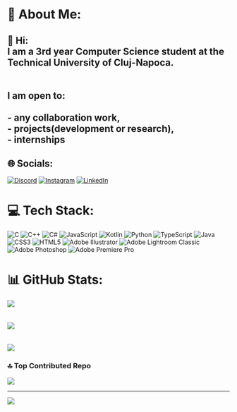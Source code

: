 # 💫 About Me:
## 👋 Hi:<br>I am a 3rd year Computer Science student at the Technical University of Cluj-Napoca. </br><br><br> **I am open to**:<br><br>- any collaboration work,<br>- projects(development or research),<br>- internships


## 🌐 Socials:
[![Discord](https://img.shields.io/badge/Discord-%237289DA.svg?logo=discord&logoColor=white)](https://discord.gg/sebi1108) [![Instagram](https://img.shields.io/badge/Instagram-%23E4405F.svg?logo=Instagram&logoColor=white)](https://instagram.com/sebiduica) [![LinkedIn](https://img.shields.io/badge/LinkedIn-%230077B5.svg?logo=linkedin&logoColor=white)](https://linkedin.com/in/duică-sebastian-096452261) 

# 💻 Tech Stack:
![C](https://img.shields.io/badge/c-%2300599C.svg?style=for-the-badge&logo=c&logoColor=white) ![C++](https://img.shields.io/badge/c++-%2300599C.svg?style=for-the-badge&logo=c%2B%2B&logoColor=white) ![C#](https://img.shields.io/badge/c%23-%23239120.svg?style=for-the-badge&logo=csharp&logoColor=white) ![JavaScript](https://img.shields.io/badge/javascript-%23323330.svg?style=for-the-badge&logo=javascript&logoColor=%23F7DF1E) ![Kotlin](https://img.shields.io/badge/kotlin-%237F52FF.svg?style=for-the-badge&logo=kotlin&logoColor=white) ![Python](https://img.shields.io/badge/python-3670A0?style=for-the-badge&logo=python&logoColor=ffdd54) ![TypeScript](https://img.shields.io/badge/typescript-%23007ACC.svg?style=for-the-badge&logo=typescript&logoColor=white) ![Java](https://img.shields.io/badge/java-%23ED8B00.svg?style=for-the-badge&logo=openjdk&logoColor=white) ![CSS3](https://img.shields.io/badge/css3-%231572B6.svg?style=for-the-badge&logo=css3&logoColor=white) ![HTML5](https://img.shields.io/badge/html5-%23E34F26.svg?style=for-the-badge&logo=html5&logoColor=white) ![Adobe Illustrator](https://img.shields.io/badge/adobe%20illustrator-%23FF9A00.svg?style=for-the-badge&logo=adobe%20illustrator&logoColor=white) ![Adobe Lightroom Classic](https://img.shields.io/badge/Adobe%20Lightroom%20Classic-31A8FF.svg?style=for-the-badge&logo=Adobe%20Lightroom%20Classic&logoColor=white) ![Adobe Photoshop](https://img.shields.io/badge/adobe%20photoshop-%2331A8FF.svg?style=for-the-badge&logo=adobe%20photoshop&logoColor=white) ![Adobe Premiere Pro](https://img.shields.io/badge/Adobe%20Premiere%20Pro-9999FF.svg?style=for-the-badge&logo=Adobe%20Premiere%20Pro&logoColor=white)
# 📊 GitHub Stats:
![](https://github-readme-stats.vercel.app/api?username=pireu2&theme=monokai&hide_border=false&include_all_commits=true&count_private=true)<br/><br><br>
![](https://github-readme-streak-stats.herokuapp.com/?user=pireu2&theme=monokai&hide_border=false)<br/><br><br>
![](https://github-readme-stats.vercel.app/api/top-langs/?username=pireu2&theme=monokai&hide_border=false&include_all_commits=true&count_private=true&layout=compact)

### 🔝 Top Contributed Repo
![](https://github-contributor-stats.vercel.app/api?username=pireu2&limit=5&theme=dark&combine_all_yearly_contributions=true)

---
[![](https://visitcount.itsvg.in/api?id=pireu2&icon=0&color=12)](https://visitcount.itsvg.in)

<!-- Proudly created with GPRM ( https://gprm.itsvg.in ) -->
